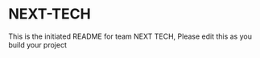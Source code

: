 # NEXT-TECH
This is the initiated README for team NEXT TECH, Please edit this as you build your project
